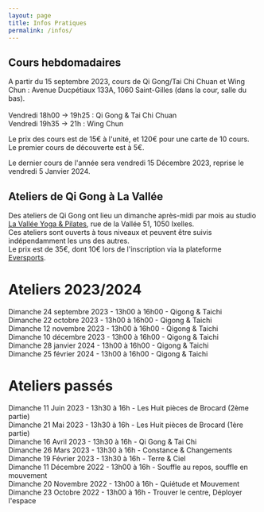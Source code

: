 ```yaml
---
layout: page
title: Infos Pratiques
permalink: /infos/
---
```


## Cours hebdomadaires
A partir du 15 septembre 2023, cours de Qi Gong/Tai Chi Chuan et Wing Chun : Avenue Ducpétiaux 133A, 1060 Saint-Gilles (dans la cour, salle du bas).
<br/><br/>
Vendredi 18h00 -> 19h25 : Qi Gong & Tai Chi Chuan<br/>
Vendredi 19h35 -> 21h : Wing Chun<br/>

Le prix des cours est de 15€ à l'unité, et 120€ pour une carte de 10 cours.<br/>
Le premier cours de découverte est à 5€.<br/>

Le dernier cours de l'année sera vendredi 15 Décembre 2023, reprise le vendredi 5 Janvier 2024.<br/>

## Ateliers de Qi Gong à La Vallée
Des ateliers de Qi Gong ont lieu un dimanche après-midi par mois au studio [La Vallée Yoga & Pilates](https://yogavallee.be/), rue de la Vallée 51, 1050 Ixelles.<br>
Ces ateliers sont ouverts à tous niveaux et peuvent être suivis indépendamment les uns des autres.<br>
Le prix est de 35€, dont 10€ lors de l'inscription via la plateforme [Eversports](https://www.eversports.be/e/workshop/kPai7yV).

# Ateliers 2023/2024
Dimanche 24 septembre 2023 - 13h00 à 16h00 - Qigong & Taichi<br/>
Dimanche 22 octobre 2023 - 13h00 à 16h00 - Qigong & Taichi<br/>
Dimanche 12 novembre 2023 - 13h00 à 16h00 - Qigong & Taichi<br/>
Dimanche 10 décembre 2023 - 13h00 à 16h00 - Qigong & Taichi<br/>
Dimanche 28 janvier 2024 - 13h00 à 16h00 - Qigong & Taichi<br/>
Dimanche 25 février 2024 - 13h00 à 16h00 - Qigong & Taichi<br/>

# Ateliers passés
Dimanche 11 Juin 2023 - 13h30 à 16h - Les Huit pièces de Brocard (2ème partie)<br/>
Dimanche 21 Mai 2023 - 13h30 à 16h - Les Huit pièces de Brocard (1ère partie)<br/>
Dimanche 16 Avril 2023 - 13h30 à 16h - Qi Gong & Tai Chi<br/>
Dimanche 26 Mars 2023 - 13h30 à 16h - Constance & Changements<br/>
Dimanche 19 Février 2023 - 13h30 à 16h - Terre & Ciel<br/>
Dimanche 11 Décembre 2022 - 13h00 à 16h - Souffle au repos, souffle en mouvement<br/>
Dimanche 20 Novembre 2022 - 13h00 à 16h - Quiétude et Mouvement<br/>
Dimanche 23 Octobre 2022 - 13h00 à 16h - Trouver le centre, Déployer l'espace<br/>


<!---
## Cours de Tai Chi / Qi Gong en extérieur en août 2023
Des cours de Tai Chi / Qi Gong ont lieu au mois d'août cet été au parc de Forest ainsi qu'aux jardins de l'abbaye de La Cambre.<br/>
Ces cours en extérieur sont sur participation libre.<br />
- Les dimanches 6, 13, 20 et 27 du mois d'août, de 11h à midi dans les jardins de l'abbaye de la Cambre à Ixelles (en haut des escaliers).
<iframe src="https://www.google.com/maps/embed?pb=!1m17!1m12!1m3!1d2520.7221723233383!2d4.373245999999999!3d50.817786!2m3!1f0!2f0!3f0!3m2!1i1024!2i768!4f13.1!3m2!1m1!2zNTDCsDQ5JzA0LjAiTiA0wrAyMicyMy43IkU!5e0!3m2!1sfr!2sfr!4v1688481951956!5m2!1sfr!2sfr" width="400" height="300" style="border:0;" allowfullscreen="" loading="lazy" referrerpolicy="no-referrer-when-downgrade"></iframe>
<br />

- Les lundis 7, 14, 21 et 28 du mois d'août, de 19h à 20h au parc de Forest
<iframe src="https://www.google.com/maps/embed?pb=!1m17!1m12!1m3!1d2520.523639797308!2d4.335904315744863!3d50.82146397952833!2m3!1f0!2f0!3f0!3m2!1i1024!2i768!4f13.1!3m2!1m1!2zNTDCsDQ5JzE3LjMiTiA0wrAyMCcxNy4xIkU!5e0!3m2!1sfr!2sfr!4v1688821676879!5m2!1sfr!2sfr" width="400" height="300" style="border:0;" allowfullscreen="" loading="lazy" referrerpolicy="no-referrer-when-downgrade"></iframe>

--->
